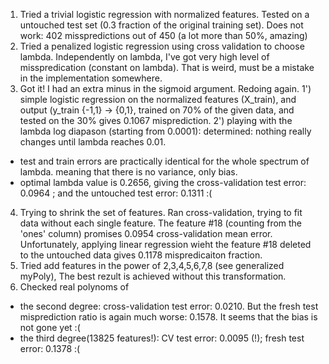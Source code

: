 1) Tried a trivial logistic regression with normalized features. Tested on a untouched test set (0.3 fraction of the original training set). Does not work: 402 misspredictions out of 450 (a lot more than 50%, amazing)
2) Tried a penalized logistic regression using cross validation to choose lambda. Independently on lambda, I've got very high level of misspredication (constant on lambda). That is weird, must be a mistake in the implementation somewhere.
3) Got it! I had an extra minus in the sigmoid argument. Redoing again.
1') simple logistic regression on the normalized features (X_train), and output (y_train {-1,1} -> {0,1}, trained on 70% of the given  data, and tested on the 30% gives 0.1067 misprediction.
2') playing with the lambda log diapason (starting from 0.0001): determined: nothing really changes until lambda reaches 0.01.
 - test and train errors are practically identical for the whole spectrum of lambda. meaning that there is no variance, only bias.
 - optimal lambda value is 0.2656, giving the cross-validation test error: 0.0964 ; and the untouched test error: 0.1311 :(
4) Trying to shrink the set of features. Ran cross-validation, trying to fit data without each single feature. The feature #18 (counting from the 'ones' column) promises 0.0954 cross-validation mean error. Unfortunately, applying linear regression wieht the feature #18 deleted to the untouched data gives 0.1178 mispredicaiton fraction.
5) Tried add features in the power of 2,3,4,5,6,7,8 (see generalized myPoly), The best rezult is achieved without this transformation.
6) Checked real polynoms of 
 - the second degree: cross-validation test error: 0.0210. But the fresh test misprediction ratio is again much worse: 0.1578. It seems that the bias is not gone yet :(
 - the third degree(13825 features!): CV test error: 0.0095 (!); fresh test error: 0.1378 :(
